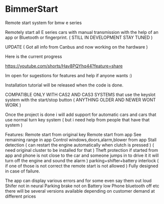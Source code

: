 # BimmerStart
Remote start system for bmw e series

Remotely start all E series cars with manual transmission with the help of an app or Bluetooth or fingerprint.
( STILL IN DEVELOPMENT STAY TUNED )

UPDATE ( Got all info from Canbus and now working on the hardware )

Here is the current progress

https://youtube.com/shorts/Hav8PQYhq44?feature=share

Im open for sugestions for features and help if anyone wants :)

Installation tutorial will be released when the code is done.

COMPATIBLE ONLY WITH CAS2 AND CAS3 SYSTEMS that use the keyslot system with the start/stop button ( ANYTHING OLDER AND NEWER WONT WORK ) 

Once the project is done i will add support for automatic cars and cars that use normal turn key system ( but i need help from people that have that system )

Features:
Remote start from original key
Remote start from app
See remaining range in app
Control windows,doors,alarm,blower from app
Stall detection ( can restart the engine automatically when clutch is pressed ) ( need original cluster to be installed for that )
Theft protection if started from app and phone is not close to the car and someone jumps in to drive it it will turn off the engine and sound the alarm )
parking+shifter+battery interlock ( if one of those is not correct the remote start is not allowed )
Fully designed in case of failure.

The app can display various errors and for some even say them out loud 
Shifer not in neural
Parking brake not on
Battery low
Phone bluetooth off
etc
there will be several versions available depending on customer demand at different prices



